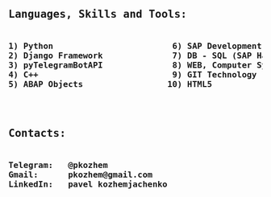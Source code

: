 <pre>
<h2>Languages, Skills and Tools: </h2><h3>
1) Python                        6) SAP Development
2) Django Framework              7) DB - SQL (SAP Hana, PostgreSQL, SQLite)
3) pyTelegramBotAPI              8) WEB, Computer Systems
4) C++                           9) GIT Technology
5) ABAP Objects                 10) HTML5
</h3></pre><pre>
<h2>Contacts: </h2><h3>
Telegram:   @pkozhem
Gmail:      pkozhem@gmail.com
LinkedIn:   pavel kozhemjachenko
</h3></pre>
